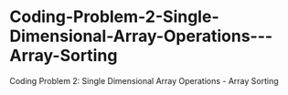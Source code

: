 # Coding-Problem-2-Single-Dimensional-Array-Operations---Array-Sorting
Coding Problem 2: Single Dimensional Array Operations - Array Sorting
